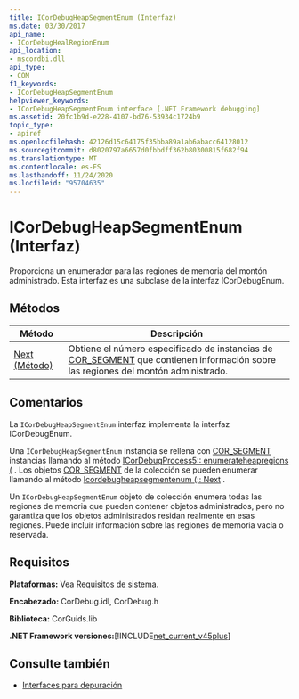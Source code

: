 ```yaml
---
title: ICorDebugHeapSegmentEnum (Interfaz)
ms.date: 03/30/2017
api_name:
- ICorDebugHealRegionEnum
api_location:
- mscordbi.dll
api_type:
- COM
f1_keywords:
- ICorDebugHeapSegmentEnum
helpviewer_keywords:
- ICorDebugHeapSegmentEnum interface [.NET Framework debugging]
ms.assetid: 20fc1b9d-e228-4107-bd76-53934c1724b9
topic_type:
- apiref
ms.openlocfilehash: 42126d15c64175f35bba89a1ab6abacc64128012
ms.sourcegitcommit: d8020797a6657d0fbbdff362b80300815f682f94
ms.translationtype: MT
ms.contentlocale: es-ES
ms.lasthandoff: 11/24/2020
ms.locfileid: "95704635"
---
```

# <a name="icordebugheapsegmentenum-interface"></a>ICorDebugHeapSegmentEnum (Interfaz)

Proporciona un enumerador para las regiones de memoria del montón administrado. Esta interfaz es una subclase de la interfaz ICorDebugEnum.  
  
## <a name="methods"></a>Métodos  
  
|Método|Descripción|  
|------------|-----------------|  
|[Next (Método)](icordebugheapsegmentenum-next-method.md)|Obtiene el número especificado de instancias de [COR_SEGMENT](cor-segment-structure.md) que contienen información sobre las regiones del montón administrado.|  
  
## <a name="remarks"></a>Comentarios  

 La `ICorDebugHeapSegmentEnum` interfaz implementa la interfaz ICorDebugEnum.  
  
 Una `ICorDebugHeapSegmentEnum` instancia se rellena con [COR_SEGMENT](cor-segment-structure.md) instancias llamando al método [ICorDebugProcess5:: enumerateheapregions (](icordebugprocess5-enumerateheapregions-method.md) . Los objetos [COR_SEGMENT](cor-segment-structure.md) de la colección se pueden enumerar llamando al método [Icordebugheapsegmentenum (:: Next](icordebugheapsegmentenum-next-method.md) .  
  
 Un `ICorDebugHeapSegmentEnum` objeto de colección enumera todas las regiones de memoria que pueden contener objetos administrados, pero no garantiza que los objetos administrados residan realmente en esas regiones. Puede incluir información sobre las regiones de memoria vacía o reservada.  
  
## <a name="requirements"></a>Requisitos  

 **Plataformas:** Vea [Requisitos de sistema](../../get-started/system-requirements.md).  
  
 **Encabezado:** CorDebug.idl, CorDebug.h  
  
 **Biblioteca:** CorGuids.lib  
  
 **.NET Framework versiones:**[!INCLUDE[net_current_v45plus](../../../../includes/net-current-v45plus-md.md)]  
  
## <a name="see-also"></a>Consulte también

- [Interfaces para depuración](debugging-interfaces.md)
